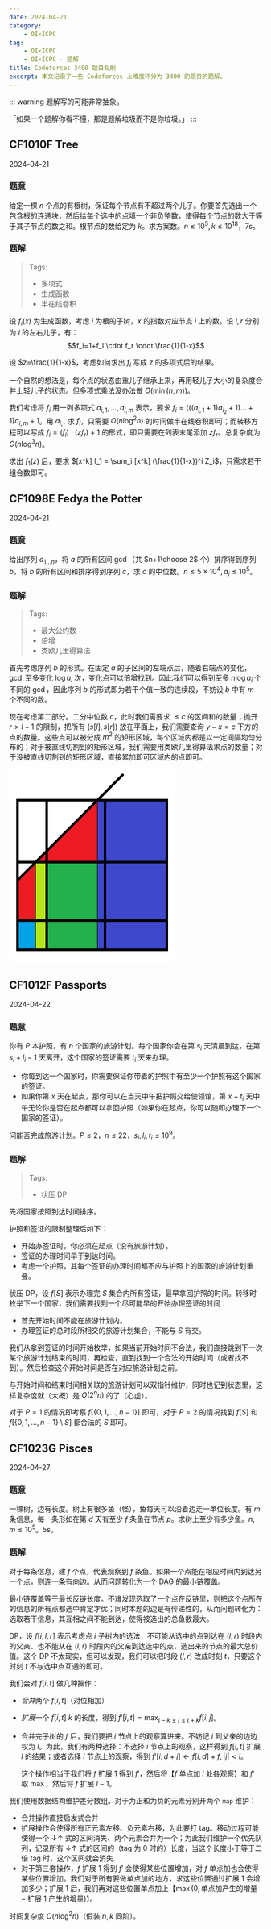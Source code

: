 ```yaml
---
date: 2024-04-21
category:
    - OI×ICPC
tag:
    - OI×ICPC
    - OI×ICPC - 题解
title: Codeforces 3400 题目乱刷
excerpt: 本文记录了一些 Codeforces 上难度评分为 3400 的题目的题解。
---
```


::: warning
题解写的可能非常抽象。

「如果一个题解你看不懂，那是题解垃圾而不是你垃圾。」
:::

## CF1010F Tree
2024-04-21

### 题意
给定一棵 $n$ 个点的有根树，保证每个节点有不超过两个儿子。你要首先选出一个包含根的连通块，然后给每个选中的点填一个非负整数，使得每个节点的数大于等于其子节点的数之和。根节点的数给定为 $k$。求方案数。$n\leq 10^5, k\leq 10^18$，7s。

### 题解
> Tags:
> - 多项式
> - 生成函数
> - 半在线卷积

设 $f_i(x)$ 为生成函数，考虑 $i$ 为根的子树，$x$ 的指数对应节点 $i$ 上的数。设 $l,r$ 分别为 $i$ 的左右儿子，有：
$$f_i=1+f_l \cdot f_r \cdot \frac{1}{1-x}$$

设 $z=\frac{1}{1-x}$，考虑如何求出 $f_i$ 写成 $z$ 的多项式后的结果。

一个自然的想法是，每个点的状态由重儿子继承上来，再用轻儿子大小的复杂度合并上轻儿子的状态。但多项式乘法没办法做 $O(\min(n,m))$。

我们考虑将 $f_i$ 用一列多项式 $a_{i,1}, \dots, a_{i,m}$ 表示，要求 $f_i = (((a_{i,1}+1)a_{i_2}+1)\dots +1)a_{i,m}+1$。用 $a_{i, \cdot}$ 求 $f_i$，只需要 $O(n \log^2 n)$ 的时间做半在线卷积即可；而转移方程可以写成 $f_i = (f_l) \cdot (z f_r) +1$ 的形式，即只需要在列表末尾添加 $z f_r$。总复杂度为 $O(n \log^3 n)$。

求出 $f_1(z)$ 后，要求 $[x^k] f_1 = \sum_i [x^k] (\frac{1}{1-x})^i Z_i$，只需求若干组合数即可。

## CF1098E Fedya the Potter
2024-04-21

### 题意
给出序列 $a_{1 \dots n}$，将 $a$ 的所有区间 $\gcd$（共 $n+1\choose 2$ 个）排序得到序列 $b$，将 $b$ 的所有区间和排序得到序列 $c$，求 $c$ 的中位数。$n\leq 5\times 10^4, a_i\leq 10^5$。

### 题解
> Tags:
> - 最大公约数
> - 倍增
> - 类欧几里得算法

首先考虑序列 $b$ 的形式。在固定 $a$ 的子区间的左端点后，随着右端点的变化，$\gcd$ 至多变化 $\log a_i$ 次，变化点可以倍增找到。因此我们可以得到至多 $n \log a_i$ 个不同的 $\gcd$，因此序列 $b$ 的形式即为若干个值一致的连续段，不妨设 $b$ 中有 $m$ 个不同的数。

现在考虑第二部分。二分中位数 $c$，此时我们需要求 $\leq c$ 的区间和的数量；抛开 $r>l-1$ 的限制，把所有 $(s[l], s[r])$ 放在平面上，我们需要查询 $y-x=c$ 下方的点的数量。这些点可以被分成 $m^2$ 的矩形区域，每个区域内都是以一定间隔均匀分布的；对于被直线切割到的矩形区域，我们需要用类欧几里得算法求点的数量；对于没被直线切割到的矩形区域，直接累加即可区域内的点即可。

![示意图](/assets/images/sol_CF3400/CF1098E.png)

## CF1012F Passports
2024-04-22

### 题意
你有 $P$ 本护照，有 $n$ 个国家的旅游计划。每个国家你会在第 $s_i$ 天清晨到达，在第 $s_i+l_i-1$ 天离开，这个国家的签证需要 $t_i$ 天来办理。
- 你每到达一个国家时，你需要保证你带着的护照中有至少一个护照有这个国家的签证。
- 如果你第 $x$ 天在起点，那你可以在当天中午把护照交给使领馆，第 $x+t_i$ 天中午无论你是否在起点都可以拿回护照（如果你在起点，你可以随即办理下一个国家的签证）。

问能否完成旅游计划。$P\leq 2$，$n\leq 22$，$s_i,l_i,t_i\leq 10^9$。

### 题解
> Tags:
> - 状压 DP

先将国家按照到达时间排序。

护照和签证的限制整理后如下：
- 开始办签证时，你必须在起点（没有旅游计划）。
- 签证的办理时间早于到达时间。
- 考虑一个护照，其每个签证的办理时间都不应与护照上的国家的旅游计划重叠。

状压 DP，设 $f[S]$ 表示办理完 $S$ 集合内所有签证，最早拿回护照的时间。转移时枚举下一个国家，我们需要找到一个尽可能早的开始办理签证的时间：
- 首先开始时间不能在旅游计划内。
- 办理签证的总时段所相交的旅游计划集合，不能与 $S$ 有交。

我们从拿到签证的时间开始枚举，如果当前开始时间不合法，我们直接跳到下一次某个旅游计划结束的时间，再检查，直到找到一个合法的开始时间（或者找不到）。然后检查这个开始时间是否在对应旅游计划之前。

与开始时间和结束时间相关联的旅游计划可以双指针维护，同时也记到状态里，这样复杂度就（大概）是 $O(2^n n)$ 的了（心虚）。

对于 $P=1$ 的情况即考察 $f[\{0,1,\dots,n-1\}]$ 即可，对于 $P=2$ 的情况找到 $f[S]$ 和 $f[\{0,1,\dots,n-1\}\setminus S]$ 都合法的 $S$ 即可。

## CF1023G Pisces
2024-04-27

### 题意
一棵树，边有长度。树上有很多鱼（怪），鱼每天可以沿着边走一单位长度。有 $m$ 条信息，每一条形如在第 $d$ 天有至少 $f$ 条鱼在节点 $p$。求树上至少有多少鱼。$n,m\leq 10^5$。5s。

### 题解
对于每条信息，建 $f$ 个点，代表观察到 $f$ 条鱼。如果一个点能在相应时间内到达另一个点，则连一条有向边。从而问题转化为一个 DAG 的最小链覆盖。

最小链覆盖等于最长反链长度。不难发现选取了一个点在反链里，则把这个点所在的信息的所有点都选中肯定才优；同时本题的边是有传递性的，从而问题转化为：选取若干信息，其互相之间不能到达，使得被选出的总鱼数最大。

DP，设 $f[i,l,r]$ 表示考虑点 $i$ 子树内的选法，不可能从选中的点到达在 $(l,r)$ 时段内的父亲、也不能从在 $(l,r)$ 时段内的父亲到达选中的点，选出来的节点的最大总价值。这个 DP 不太现实，但可以发现，我们可以把时段 $(l,r)$ 改成时刻 $t$，只要这个时刻 $t$ 不与选中点互通的即可。

我们会对 $f[i,t]$ 做几种操作：
- *合并*两个 $f[i,t]$（对位相加）
- *扩展*一个 $f[i,t]$ $k$ 的长度，得到 $f'[i,t] = \max_{t-k\leq j\leq t+k} f[i,j]$。
- 合并完子树的 $f$ 后，我们要把 $i$ 节点上的观察算进来。不妨记 $i$ 到父亲的边边权为 $l$。为此，我们有两种选择：不选择 $i$ 节点上的观察，这样得到 $f[i,t]$ 扩展 $l$ 的结果；或者选择 $i$ 节点上的观察，得到 $f'[i,d+j] \gets f[i,d]+f, |j|<l$。

  这个操作相当于我们将 $f$ 扩展 $1$ 得到 $f'$，然后将【$f$ 单点加 $i$ 处各观察】和 $f'$ 取 $\max$，然后将 $f$ 扩展 $l-1$。

我们使用数据结构维护差分数组。对于为正和为负的元素分别开两个 `map` 维护：
- 合并操作直接启发式合并
- 扩展操作会使得所有正元素左移、负元素右移，为此要打 tag。移动过程可能使得一个 ↓↑ 式的区间消失、两个元素合并为一个；为此我们维护一个优先队列，记录所有 ↓↑ 式的区间的（tag 为 $0$ 时的）长度，当这个长度小于等于二倍 tag 时，这个区间就会消失.
- 对于第三套操作，$f$ 扩展 $1$ 得到 $f'$ 会使得某些位置增加，对 $f$ 单点加也会使得某些位置增加。我们对于所有要做单点加的地方，求这些位置通过扩展 $1$ 会增加多少；扩展 $1$ 后，我们再对这些位置单点加上【$\max(0, \text{单点加产生的增量}-\text{扩展 1 产生的增量})$】。

时间复杂度 $O(n\log^2 n)$（假装 $n,k$ 同阶）。

